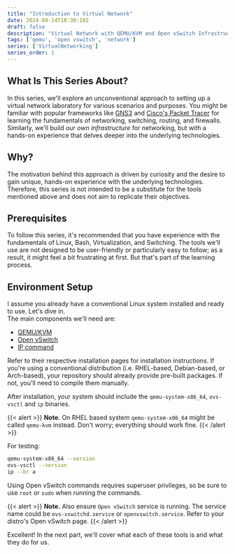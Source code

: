 ```yaml
---
title: "Introduction to Virtual Network"
date: 2024-08-14T18:30:18Z
draft: false
description: "Virtual Network with QEMU/KVM and Open vSwitch Infrastructure"
tags: ['qemu', 'open vswitch', 'network']
series: ['VirtualNetworking']
series_order: 1
---
```


## What Is This Series About?

In this series, we'll explore an unconventional approach to setting up a virtual network laboratory for various scenarios and purposes.
You might be familiar with popular frameworks like [GNS3](https://www.gns3.com/) and [Cisco's Packet Tracer](https://www.netacad.com/courses/packet-tracer)
for learning the fundamentals of networking, switching, routing, and firewalls. Similarly, we'll build *our own infrastructure* for networking,
but with a hands-on experience that delves deeper into the underlying technologies.

## Why?

The motivation behind this approach is driven by curiosity and the desire to gain unique, hands-on experience with the underlying technologies.
Therefore, this series is not intended to be a substitute for the tools mentioned above and does not aim to replicate their objectives.

## Prerequisites

To follow this series, it's recommended that you have experience with the fundamentals of Linux, Bash, Virtualization, and Switching.
The tools we'll use are not designed to be user-friendly or particularly easy to follow; as a result, it might feel a bit frustrating at first.
But that's part of the learning process.

## Environment Setup

I assume you already have a conventional Linux system installed and ready to use. Let's dive in.  
The main components we'll need are:

- [QEMU/KVM](https://www.qemu.org/)
- [Open vSwitch](http://www.openvswitch.org/)
- [IP command](https://linux.die.net/man/8/ip)

Refer to their respective installation pages for installation instructions.
If you're using a conventional distribution (i.e. RHEL-based, Debian-based, or Arch-based),
your repository should already provide pre-built packages. If not, you'll need to compile them manually.

After installation, your system should include the `qemu-system-x86_64`, `ovs-vsctl` and `ip` binaries.

{{< alert >}}
**Note.** On RHEL based system `qemu-system-x86_64` might be called `qemu-kvm` instead.
Don't worry; everything should work fine.
{{< /alert >}}

For testing:

```bash
qemu-system-x86_64 --version
ovs-vsctl --version
ip --br a
```

Using Open vSwitch commands requires superuser privileges, so be sure to use `root` or `sudo` when running the commands.

{{< alert >}}
**Note.** Also ensure `Open vSwitch` service is running. The service name could be
`ovs-vswitchd.service` or `openvswitch.service`. Refer to your distro's Open vSwitch page.
{{< /alert >}}

Excellent! In the next part, we'll cover what each of these tools is and what they do for us.
